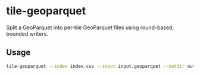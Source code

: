 # tile-geoparquet
Split a GeoParquet into per-tile GeoParquet files using round-based, bounded writers.

## Usage
```bash
tile-geoparquet --index index.csv --input input.geoparquet --outdir out --max-parallel-files 64 --row-group-rows 100000
